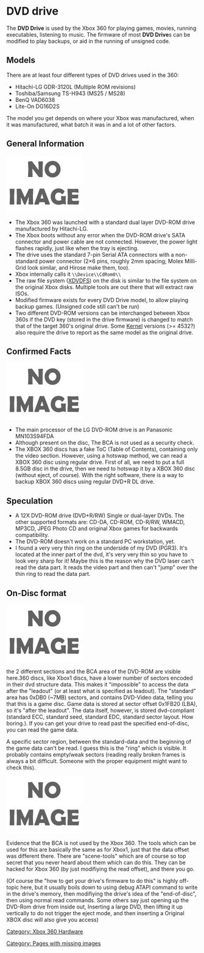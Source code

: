 # DVD drive

The **DVD Drive** is used by the Xbox 360 for playing games, movies,
running executables, listening to music. The firmware of most **DVD
Drive**s can be modified to play backups, or aid in the running of
unsigned code.

## Models

There are at least four different types of DVD drives used in the 360:

- Hitachi-LG GDR-3120L (Multiple ROM revisions)
- Toshiba/Samsung TS-H943 (MS25 / MS28)
- BenQ VAD6038
- Lite-On DG16D2S

The model you get depends on where your Xbox was manufactured, when it
was manufactured, what batch it was in and a lot of other factors.

## General Information

![Close-up of the custom power connector](/images/Noimage.png)

- The Xbox 360 was launched with a standard dual layer DVD-ROM drive
  manufactured by Hitachi-LG.
- The Xbox boots without any error when the DVD-ROM drive's SATA
  connector and power cable are not connected. However, the power
  light flashes rapidly, just like when the tray is ejecting.
- The drive uses the standard 7-pin Serial ATA connectors with a
  non-standard power connector (2×6 pins, roughly 2mm spacing; Molex
  Milli-Grid look similar, and Hirose make them, too).
- Xbox internally calls it `\\Device\\CdRom0\\`
- The raw file system ([XDVDFS](../XDVDFS)) on the disk is
  similar to the file system on the original Xbox disks. Multiple
  tools are out there that will extract raw ISOs.
- Modified firmware exists for every DVD Drive model, to allow playing
  backup games. (Unsigned code still can't be run)
- Two different DVD-ROM versions can be interchanged between Xbox 360s
  if the DVD key (stored in the drive firmware) is changed to match
  that of the target 360's original drive. Some
  [Kernel](../Kernel) versions (\>= 4532?) also require the
  drive to report as the same model as the original drive.

## Confirmed Facts

![Close-up of DVD-Drive Motherboard](/images/Noimage.png)

- The main processor of the LG DVD-ROM drive is an Panasonic
  MN103S94FDA
- Although present on the disc, The BCA is not used as a security
  check.
- The XBOX 360 discs has a fake ToC (Table of Contents), containing
  only the video section. However, using a hotswap method, we can read
  a XBOX 360 disc using regular drive. First of all, we need to put a
  full 8.5GB disc in the drive, then we need to hotswap it by a XBOX
  360 disc (without eject, of course). With the right software, there
  is a way to backup XBOX 360 discs using regular DVD+R DL drive.

## Speculation

- A 12X DVD-ROM drive (DVD+R/RW) Single or dual-layer DVDs. The other
  supported formats are: CD-DA, CD-ROM, CD-R/RW, WMACD, MP3CD, JPEG
  Photo CD and original Xbox games for backwards compatibility.
- The DVD-ROM doesn't work on a standard PC workstation, yet.
- I found a very very thin ring on the underside of my DVD (PGR3).
  It's located at the inner part of the dvd, it's very very thin so
  you have to look very sharp for it! Maybe this is the reason why
  the DVD laser can't read the data part. It reads the video part and
  then can't "jump" over the thin ring to read the data part.

## On-Disc format

![BCA](/images/Noimage.png)

the 2 different sections and the BCA area of the DVD-ROM are visible
here.360 discs, like Xbox1 discs, have a lower number of sectors encoded
in their dvd structure data. This makes it "impossible" to access the
data after the "leadout" (or at least what is specified as leadout). The
"standard" area has 0xDB0 (~7MB) sectors, and contains DVD-Video data,
telling you that this is a game disc. Game data is stored at sector
offset 0x1FB20 (LBA), so it's "after the leadout". The data itself,
however, is stored dvd-compliant (standard ECC, standard seed, standard
EDC, standard sector layout. How boring.). If you can get your drive to
read past the specified end-of-disc, you can read the game data.

A specific sector region, between the standard-data and the beginning of
the game data can't be read. I guess this is the "ring" which is
visible. It probably contains empty/weak sectors (reading really broken
frames is always a bit difficult. Someone with the proper equipment
might want to check this).

![BCA Test](/images/Noimage.png)

Evidence that the BCA is not used by the Xbox 360. The tools which can
be used for this are basically the same as for Xbox1, just that the data
offset was different there. There are "scene-tools" which are of course
so top secret that you never heard about them which can do this. They
can be hacked for Xbox 360 (by just modifiying the read offset), and
there you go.

(Of course the "how to get your drive's firmware to do this" is highly
off-topic here, but it usually boils down to using debug ATAPI command
to write in the drive's memory, then modifiying the drive's idea of the
"end-of-disc", then using normal read commands. Some others say just
opening up the DVD-Rom drive from inside out, Inserting a large DVD,
then lifting it up vertically to do not trigger the eject mode, and then
inserting a Original XBOX disc will also give you access)

[Category: Xbox 360 Hardware](../Category_Xbox360_Hardware)

[Category: Pages with missing images](../Category_Pages_with_missing_images)
